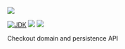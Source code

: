[![](https://github.com/wutsi/wutsi-mono/actions/workflows/server--master.yml/badge.svg)](https://github.com/wutsi/wutsi-mono/actions/workflows/server--master.yml)

[![JDK](https://img.shields.io/badge/jdk-17-brightgreen.svg)](https://jdk.java.net/17/)
[![](https://img.shields.io/badge/maven-3.6-brightgreen.svg)](https://maven.apache.org/download.cgi)
![](https://img.shields.io/badge/language-kotlin-blue.svg)

Checkout domain and persistence API
